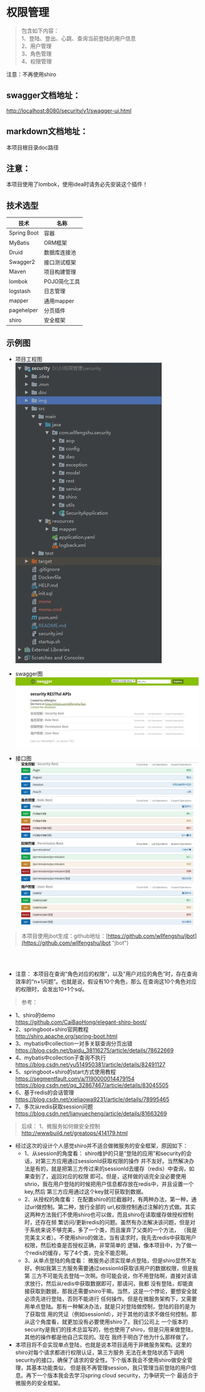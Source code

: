 # 权限管理

> 包含如下内容：  
> 1、登陆、登出、心跳、查询当前登陆的用户信息  
> 2、用户管理  
> 3、角色管理  
> 4、权限管理  

注意：不再使用shiro

## swagger文档地址：
  [http://localhost:8080/security/v1/swagger-ui.html](http://localhost:8080/security/v1/swagger-ui.html "http://localhost:8080/security/v1/swagger-ui.html")

## markdown文档地址：
  本项目根目录doc路径

## 注意：
   本项目使用了lombok，使用idea时请务必先安装这个插件！

## 技术选型
技术 | 名称
----|------
Spring Boot | 容器  
MyBatis | ORM框架
Druid | 数据库连接池
Swagger2 | 接口测试框架
Maven | 项目构建管理
lombok | POJO简化工具
logstash | 日志管理
mapper | 通用mapper
pagehelper | 分页插件
shiro | 安全框架

## 示例图

- 项目工程图  
![工程结构图](./img/project.jpg)

- swagger图  
![swagger图](./img/swagger.jpg)

- 接口图  
![接口图](./img/swagger-interface.jpg)



> 本项目使用jbot生成：github地址：[https://github.com/wllfengshu/jbot](https://github.com/wllfengshu/jbot "jbot")


<br/><br/>

- 注意：
本项目在查询“角色对应的权限”，以及“用户对应的角色”时，存在查询效率的“n+1问题”。也就是说，假设有10个角色，那么
在查询这10个角色对应的权限时，会发出10+1个sql。

> 参考：  
- 1、shiro的demo  
https://github.com/CaiBaoHong/elegant-shiro-boot/
- 2、springboot+shiro官网教程  
http://shiro.apache.org/spring-boot.html
- 3、mybatis中collection一对多关联查询分页出错  
https://blog.csdn.net/baidu_38116275/article/details/78622669
- 4、mybatis中collection子查询不执行  
https://blog.csdn.net/yu514950381/article/details/82491127
- 5、springboot+shiro的start方式使用教程  
https://segmentfault.com/a/1190000014479154  
https://blog.csdn.net/qq_32867467/article/details/83045505
- 6、基于redis的会话管理  
https://blog.csdn.net/xieliaowa9231/article/details/78995465
- 7、多次从redis获取session问题  
https://blog.csdn.net/lianyuecheng/article/details/81663269


> 后续：
1、微服务如何做安全控制  
http://wwwbuild.net/greatops/414179.html

- 经过这次的设计个人感觉shiro并不适合做微服务的安全框架，原因如下：
  - 1、从session的角度看：
shiro维护的只是“登陆的应用”和security的会话，对第三方应用通过sessionId获取权限的操作
并不友好。当然解决办法是有的，就是把第三方传过来的sessionId去缓存（redis）中查询，如果查到了，返回对应的权限
即可。但是，这样做的话完全没必要使用shrio，我在用户登陆的时候把用户信息都存放在redis中，并且设置一个key,然后
第三方应用通过这个key就可获取到数据。
  - 2、从授权的角度看：
在配置shiro的拦截器时，有两种办法，第一种，通过url做控制。第二种，放行全部的
url,权限控制通过注解的方式做。其实这两种方法我们不使用shiro也可以做，而且shiro在读取缓存做授权控制时，还存在频
繁访问/更新redis的问题。虽然有办法解决该问题，但是对于系统来说不够完美，多了一个类，而且废弃了父类的一个方法，
（我是完美主义者）。不使用shiro的做法，当有请求时，我先去redis中获取用户权限，然后检查是否授权正确，非常简单的
逻辑，像本项目中，为了做一个redis的缓存，写了4个类，完全不能忍啊。
  - 3、从单点登陆的角度看：
微服务必须实现单点登陆，但是shiro显然不友好。例如我第三方服务需要通过sessionId获取该用户的数据权限，但是我第
三方不可能先去登陆一次啊。你可能会说，你不用登陆啊，直接对该请求放行，然后从redis中获取数据即可，那请问，我都
没有登陆，却能直接获取到数据，那我还需要shiro干嘛。当然，这是一个悖论，要想安全就必须先进行登陆，否则不能进行
任何操作。但是在微服务架构下，又需要用单点登陆。那有一种解决办法，就是只对登陆做控制，登陆的目的是为了获取信
用的凭证（例如sessionId），对于其他的请求不做任何控制。那从这个角度看，就更加没有必要使用shiro了。我们公司上
一个版本的security是我们的技术总监写的，他也使用了shiro，但是只用来做登陆，其他的操作都是他自己实现的。现在
我终于明白了他为什么那样做了。
- 本项目将不会实现单点登陆，也就是说本项目适用于非微服务架构。这里的shiro对每个请求都进行权限认证，第三方服务
无法在未登陆状态下调用security的接口，确保了请求的安全性。下个版本我会不使用shiro做安全管理，其基本功能类似，
但是我不再管理session，我只管理当前登陆的用户信息。再下一个版本我会去学习spring cloud security，力争研究一个
最适合于微服务的安全框架。

